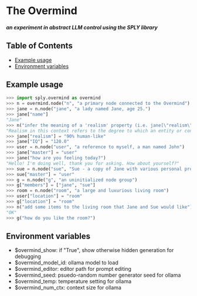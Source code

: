# The Overmind
#### _an experiment in abstract LLM control using the SPLY library_

## Table of Contents

- [Example usage](#example-usage)
- [Environment variables](#environment-variables)

## Example usage
```python
>>> import sply.overmind as overmind
>>> n = overmind.node("n", "a primary node connected to the Overmind")
>>> jane = n.node("jane", "a lady named Jane, age 25.")
>>> jane["name"]
"Jane"
>>> n("infer the meaning of a 'realism' property (i.e. jane[\"realism\"]) and briefly describe it to me")
"Realism in this context refers to the degree to which an entity or concept within the virtual world accurately reflects real-world characteristics or behaviors. For Jane, the realism property would indicate how closely her attributes and actions align with those of a typical 25-year-old woman in reality."
>>> jane["realism"] = "90% human-like"
>>> jane["IQ"] = "120.0"
>>> user = n.node("user", "a reference to myself, a man named John")
>>> jane["master"] = "user"
>>> jane("how are you feeling today?")
"Hello! I'm doing well, thank you for asking. How about yourself?"
>>> sue = n.node("sue", "Sue - a copy of Jane with various personal properties randomly changed by up to 20%")
>>> sue["master"] = "user"
>>> g = n.node("g", "an uninitialized node group")
>>> g["members"] = ["jane", "sue"]
>>> room = n.node("room", "a large and luxurious living room")
>>> user["location"] = "room"
>>> g["location"] = "room"
>>> n("add some items to the living room that Jane and Sue would like")
"OK"
>>> g("how do you like the room?")
```

## Environment variables
  * $overmind_show: if "True", show otherwise hidden generation for debugging
  * $overmind_model_id: ollama model to load
  * $overmind_editor: editor path for prompt editing
  * $overmind_seed: psuedo-random number generator seed for ollama
  * $overmind_temp: temperature setting for ollama
  * $overmind_num_ctx: context size for ollama

